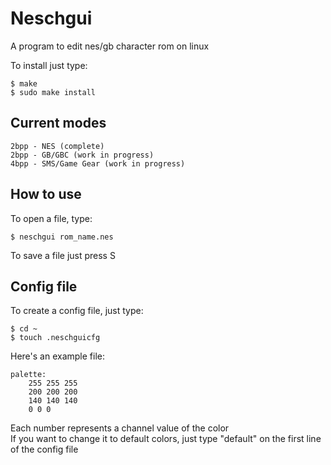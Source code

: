 # Neschgui

A program to edit nes/gb character rom on linux  

To install just type:

```
$ make
$ sudo make install
```

## Current modes

```
2bpp - NES (complete)
2bpp - GB/GBC (work in progress)
4bpp - SMS/Game Gear (work in progress)
```

## How to use  

To open a file, type:   

```
$ neschgui rom_name.nes
```

To save a file just press S  

## Config file

To create a config file, just type:

```
$ cd ~
$ touch .neschguicfg
```

Here's an example file: 

```
palette:
	255 255 255
	200 200 200
	140 140 140
	0 0 0
```

Each number represents a channel value of the color   
If you want to change it to default colors, just type "default" on the first line of the config file
